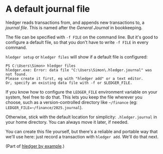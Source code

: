 # A default journal file

hledger reads transactions from, and appends new transactions to, a *journal file*.
This is named after the *General Journal* in bookkeeping.

The file can be specified with `-f FILE` on the command line.
But it's good to configure a default file, so that you don't have to write `-f FILE` in every command.

`hledger setup` or `hledger files` will show if a default file is configured:

```
PS C:\Users\Simon> hledger files
hledger.exe: Error: data file "C:\Users\Simon\.hledger.journal" was not found.
Please create it first, eg with "hledger add" or a text editor.
Or, specify an existing data file with -f or $LEDGER_FILE.
```

If you know how to configure the `LEDGER_FILE` environment variable on your system, feel free to do that.
This lets you keep the file wherever you choose,
such as a version-controlled directory like `~/finance` (eg: `LEDGER_FILE=~/finance/2025.journal`).

Otherwise, stick with the default location for simplicity: `.hledger.journal` in your home directory.
You can always move it later, if needed.

<!--
You can start this file yourself - eg with `touch ~/.hledger.journal` on unix,
or `out-file -encoding ascii ~/.hledger.journal` on Windows.
Warning - that Windows command would erase an existing file in that location.
( `-append` is for safety, in case you already have data there; but it might defeat the `-encoding`.)
-->

You can create this file yourself, but there's a reliable and portable way that we'll use here:
just record a transaction with `hledger add`.
We'll do that next.


(Part of [hledger by example](hledger-by-example.md).)

